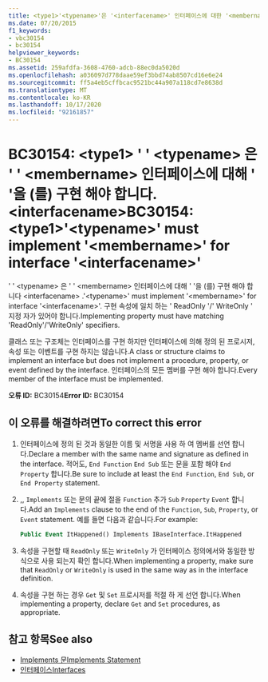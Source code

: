 ```yaml
---
title: <type1>'<typename>'은 '<interfacename>' 인터페이스에 대한 '<membername>'을 구현해야 합니다.
ms.date: 07/20/2015
f1_keywords:
- vbc30154
- bc30154
helpviewer_keywords:
- BC30154
ms.assetid: 259afdfa-3608-4760-adcb-88ec0da5020d
ms.openlocfilehash: a036097d778daae59ef3bbd74ab8507cd16e6e24
ms.sourcegitcommit: ff5a4eb5cffbcac9521bc44a907a118cd7e8638d
ms.translationtype: MT
ms.contentlocale: ko-KR
ms.lasthandoff: 10/17/2020
ms.locfileid: "92161857"
---
```

# <a name="bc30154-type1typename-must-implement-membername-for-interface-interfacename"></a><span data-ttu-id="a3103-102">BC30154: \<type1> ' ' \<typename> 은 ' ' \<membername> 인터페이스에 대해 ' '을 (를) 구현 해야 합니다. \<interfacename></span><span class="sxs-lookup"><span data-stu-id="a3103-102">BC30154: \<type1>'\<typename>' must implement '\<membername>' for interface '\<interfacename>'</span></span>

<span data-ttu-id="a3103-103">' ' \<typename> 은 ' ' \<membername> 인터페이스에 대해 ' '을 (를) 구현 해야 합니다 \<interfacename> .</span><span class="sxs-lookup"><span data-stu-id="a3103-103">'\<typename>' must implement '\<membername>' for interface '\<interfacename>'.</span></span> <span data-ttu-id="a3103-104">구현 속성에 일치 하는 ' ReadOnly '/' WriteOnly ' 지정 자가 있어야 합니다.</span><span class="sxs-lookup"><span data-stu-id="a3103-104">Implementing property must have matching 'ReadOnly'/'WriteOnly' specifiers.</span></span>

 <span data-ttu-id="a3103-105">클래스 또는 구조체는 인터페이스를 구현 하지만 인터페이스에 의해 정의 된 프로시저, 속성 또는 이벤트를 구현 하지는 않습니다.</span><span class="sxs-lookup"><span data-stu-id="a3103-105">A class or structure claims to implement an interface but does not implement a procedure, property, or event defined by the interface.</span></span> <span data-ttu-id="a3103-106">인터페이스의 모든 멤버를 구현 해야 합니다.</span><span class="sxs-lookup"><span data-stu-id="a3103-106">Every member of the interface must be implemented.</span></span>

 <span data-ttu-id="a3103-107">**오류 ID:** BC30154</span><span class="sxs-lookup"><span data-stu-id="a3103-107">**Error ID:** BC30154</span></span>

## <a name="to-correct-this-error"></a><span data-ttu-id="a3103-108">이 오류를 해결하려면</span><span class="sxs-lookup"><span data-stu-id="a3103-108">To correct this error</span></span>

1. <span data-ttu-id="a3103-109">인터페이스에 정의 된 것과 동일한 이름 및 서명을 사용 하 여 멤버를 선언 합니다.</span><span class="sxs-lookup"><span data-stu-id="a3103-109">Declare a member with the same name and signature as defined in the interface.</span></span> <span data-ttu-id="a3103-110">적어도, `End Function` `End Sub` 또는 문을 포함 해야 `End Property` 합니다.</span><span class="sxs-lookup"><span data-stu-id="a3103-110">Be sure to include at least the `End Function`, `End Sub`, or `End Property` statement.</span></span>

2. <span data-ttu-id="a3103-111">,, `Implements` 또는 문의 끝에 절을 `Function` 추가 `Sub` `Property` `Event` 합니다.</span><span class="sxs-lookup"><span data-stu-id="a3103-111">Add an `Implements` clause to the end of the `Function`, `Sub`, `Property`, or `Event` statement.</span></span> <span data-ttu-id="a3103-112">예를 들면 다음과 같습니다.</span><span class="sxs-lookup"><span data-stu-id="a3103-112">For example:</span></span>

    ```vb
    Public Event ItHappened() Implements IBaseInterface.ItHappened
    ```

3. <span data-ttu-id="a3103-113">속성을 구현할 때 `ReadOnly` 또는 `WriteOnly` 가 인터페이스 정의에서와 동일한 방식으로 사용 되는지 확인 합니다.</span><span class="sxs-lookup"><span data-stu-id="a3103-113">When implementing a property, make sure that `ReadOnly` or `WriteOnly` is used in the same way as in the interface definition.</span></span>

4. <span data-ttu-id="a3103-114">속성을 구현 하는 경우 `Get` 및 `Set` 프로시저를 적절 하 게 선언 합니다.</span><span class="sxs-lookup"><span data-stu-id="a3103-114">When implementing a property, declare `Get` and `Set` procedures, as appropriate.</span></span>

## <a name="see-also"></a><span data-ttu-id="a3103-115">참고 항목</span><span class="sxs-lookup"><span data-stu-id="a3103-115">See also</span></span>

- [<span data-ttu-id="a3103-116">Implements 문</span><span class="sxs-lookup"><span data-stu-id="a3103-116">Implements Statement</span></span>](../statements/implements-statement.md)
- [<span data-ttu-id="a3103-117">인터페이스</span><span class="sxs-lookup"><span data-stu-id="a3103-117">Interfaces</span></span>](../../programming-guide/language-features/interfaces/index.md)
